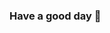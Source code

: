 ### Have a good day 🌱

<img src="https://komarev.com/ghpvc/?username=Airat102vb&style=flat-square&color=blue" alt=""/>
